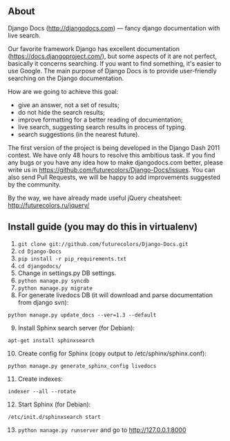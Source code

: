 ## About

Django Docs (http://djangodocs.com) — fancy django documentation with live search.

Our favorite framework Django has excellent documentation (https://docs.djangoproject.com/),
but some aspects of it are not perfect, basically it concerns searching. If you want to find something,
it's easier to use Google. The main purpose of Django Docs is to provide user-friendly searching
on the Django documentation.

How are we going to achieve this goal:

* give an answer, not a set of results;
* do not hide the search results;
* improve formatting for a better reading of documentation;
* live search, suggesting search results in process of typing.
* search suggestions (in the nearest future).

The first version of the project is being developed in the Django Dash 2011 contest. We have only 48 hours
to resolve this ambitious task. If you find any bugs or you have any idea how to make djangodocs.com better,
please write us in https://github.com/futurecolors/Django-Docs/issues. You can also send Pull Requests,
we will be happy to add improvements suggested by the community.

By the way, we have already made useful jQuery cheatsheet: http://futurecolors.ru/jquery/

## Install guide (you may do this in virtualenv)

1. ```git clone git://github.com/futurecolors/Django-Docs.git```
2. ```cd Django-Docs```
3. ```pip install -r pip_requirements.txt```
4. ```cd djangodocs/```
5. Change in settings.py DB settings.
6. ```python manage.py syncdb```
7. ```python manage.py migrate```
8. For generate livedocs DB (it will download and parse documentation from django svn):
```
python manage.py update_docs --ver=1.3 --default
```
9. Install Sphinx search server (for Debian):
```
apt-get install sphinxsearch
```
10. Create config for Sphinx (copy output to /etc/sphinx/sphinx.conf):
```
python manage.py generate_sphinx_config livedocs
```
11. Create indexes:
```
indexer --all --rotate
```
12. Start Sphinx (for Debian):
```
/etc/init.d/sphinxsearch start
```
13. ```python manage.py runserver``` and go to http://127.0.0.1:8000
